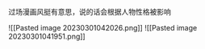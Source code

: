 过场漫画风挺有意思，说的话会根据人物性格被影响





![[Pasted image 20230301042026.png]]
![[Pasted image 20230301041951.png]]